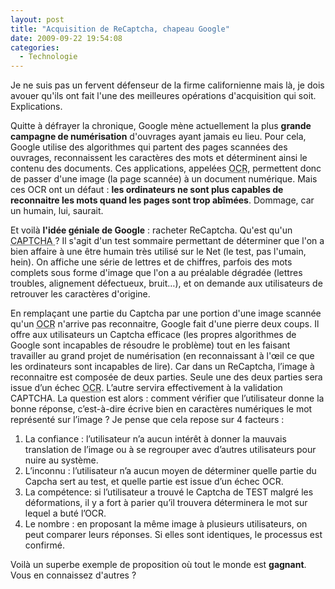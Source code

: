 ```yaml
---
layout: post
title: "Acquisition de ReCaptcha, chapeau Google"
date: 2009-09-22 19:54:08
categories:
  - Technologie
---
```


Je ne suis pas un fervent défenseur de la firme californienne mais là, je dois avouer qu'ils ont fait l'une des meilleures opérations d'acquisition qui soit. Explications.

<!-- more -->

Quitte à défrayer la chronique, Google mène actuellement la plus **grande campagne de numérisation** d'ouvrages ayant jamais eu lieu. Pour cela, Google utilise des algorithmes qui partent des pages scannées des ouvrages, reconnaissent les caractères des mots et déterminent ainsi le contenu des documents. Ces applications, appelées <acronym title="Optical Character Recognition">OCR</acronym>, permettent donc de passer d'une image (la page scannée) à un document numérique. Mais ces OCR ont un défaut&nbsp;: **les ordinateurs ne sont plus capables de reconnaitre les mots quand les pages sont trop abîmées**. Dommage, car un humain, lui, saurait.

Et voilà **l'idée géniale de Google**&nbsp;: racheter ReCaptcha. Qu'est qu'un <acronym title="Completely Automated Public (Turing) Test (to tell) Computers (and) Humans Apart">CAPTCHA </acronym>? Il s'agit d'un test sommaire permettant de déterminer que l'on a bien affaire à une être humain très utilisé sur le Net (le test, pas l'umain, hein). On affiche une série de lettres et de chiffres, parfois des mots complets sous forme d'image que l'on a au préalable dégradée (lettres troubles, alignement défectueux, bruit&#8230;), et on demande aux utilisateurs de retrouver les caractères d'origine.

En remplaçant une partie du Captcha par une portion d'une image scannée qu'un <acronym title="Optical Character Recognition">OCR</acronym> n'arrive pas reconnaitre, Google fait d'une pierre deux coups. Il offre aux utilisateurs un Captcha efficace (les propres algorithmes de Google sont incapables de résoudre le problème) tout en les faisant travailler au grand projet de numérisation (en reconnaissant à l'œil ce que les ordinateurs sont incapables de lire). Car dans un ReCaptcha, l’image à reconnaitre est composée de deux parties. Seule une des deux parties sera issue d’un échec <acronym title="Optical Character Recognition">OCR</acronym>. L’autre servira effectivement à la validation CAPTCHA. La question est alors&nbsp;: comment vérifier que l’utilisateur donne la bonne réponse, c’est-à-dire écrive bien en caractères numériques le mot représenté sur l’image&nbsp;? Je pense que cela repose sur 4 facteurs&nbsp;:

1. La confiance&nbsp;: l’utilisateur n’a aucun intérêt à donner la mauvais translation de l’image ou à se regrouper avec d’autres utilisateurs pour nuire au système.
2. L’inconnu&nbsp;: l’utilisateur n’a aucun moyen de déterminer quelle partie du Capcha sert au test, et quelle partie est issue d’un échec OCR.
3. La compétence: si l’utilisateur a trouvé le Captcha de TEST malgré les déformations, il y a fort à parier qu’il trouvera déterminera le mot sur lequel a buté l’OCR.
4. Le nombre&nbsp;: en proposant la même image à plusieurs utilisateurs, on peut comparer leurs réponses. Si elles sont identiques, le processus est confirmé.

Voilà un superbe exemple de proposition où tout le monde est **gagnant**. Vous en connaissez d'autres&nbsp;?